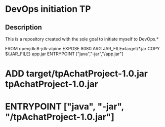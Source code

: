 # DevOps initiation TP

## Description

This is a repository created with the sole goal to initiate myself to DevOps.\*

FROM openjdk:8-jdk-alpine
EXPOSE 8080
ARG JAR_FILE=target/\*.jar
COPY ${JAR_FILE} app.jar
ENTRYPOINT ["java","-jar","/app.jar"]

# ADD target/tpAchatProject-1.0.jar tpAchatProject-1.0.jar

# ENTRYPOINT ["java", "-jar", "/tpAchatProject-1.0.jar"]
